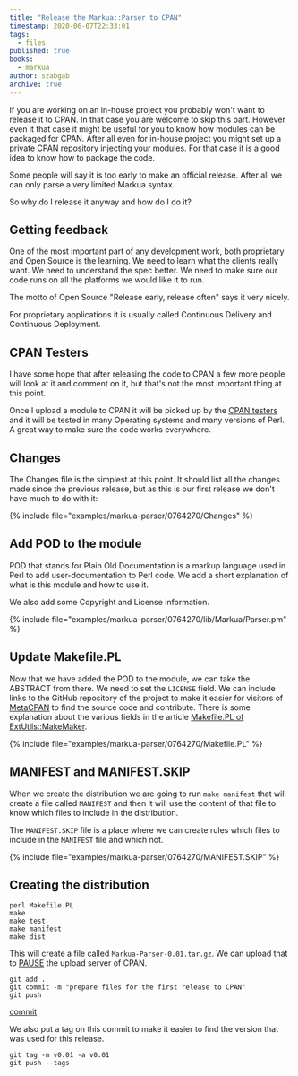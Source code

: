 ```yaml
---
title: "Release the Markua::Parser to CPAN"
timestamp: 2020-06-07T22:33:01
tags:
  - files
published: true
books:
  - markua
author: szabgab
archive: true
---
```



If you are working on an in-house project you probably won't want to release it to CPAN. In that case you are welcome
to skip this part. However even it that case it might be useful for you to know how modules can be packaged for CPAN.
After all even for in-house project you might set up a private CPAN repository injecting your modules.
For that case it is a good idea to know how to package the code.

Some people will say it is too early to make an official release. After all we can only parse a very limited Markua syntax.

So why do I release it anyway and how do I do it?


## Getting feedback

One of the most important part of any development work, both proprietary and Open Source is the learning.
We need to learn what the clients really want. We need to understand the spec better. We need to make sure our code
runs on all the platforms we would like it to run.

The motto of Open Source "Release early, release often" says it very nicely.

For proprietary applications it is usually called Continuous Delivery and Continuous Deployment.

## CPAN Testers

I have some hope that after releasing the code to CPAN a few more people will look at it and comment on
it, but that's not the most important thing at this point.

Once I upload a module to CPAN it will be picked up by the [CPAN testers](http://www.cpantesters.org/)
and it will be tested in many Operating systems and many versions of Perl. A great way to make sure the code
works everywhere.

## Changes

The Changes file is the simplest at this point. It should list all the changes made since the previous
release, but as this is our first release we don't have much to do with it:

{% include file="examples/markua-parser/0764270/Changes" %}


## Add POD to the module

POD that stands for Plain Old Documentation is a markup language used in Perl to add user-documentation
to Perl code. We add a short explanation of what is this module and how to use it.

We also add some Copyright and License information.

{% include file="examples/markua-parser/0764270/lib/Markua/Parser.pm" %}

## Update Makefile.PL

Now that we have added the POD to the module, we can take the ABSTRACT from there.
We need to set the `LICENSE` field. We can include links to the GitHub repository
of the project to make it easier for visitors of [MetaCPAN](https://metacpan.org/)
to find the source code and contribute. There is some explanation about
the various fields in the article [Makefile.PL of ExtUtils::MakeMaker](/makefile-pl-of-extutils-makemaker).

{% include file="examples/markua-parser/0764270/Makefile.PL" %}

## MANIFEST and MANIFEST.SKIP

When we create the distribution we are going to run `make manifest` that will create a file
called `MANIFEST` and then it will use the content of that file to know which files to include
in the distribution.

The `MANIFEST.SKIP` file is a place where we can create rules which files to include in
the `MANIFEST` file and which not.

{% include file="examples/markua-parser/0764270/MANIFEST.SKIP" %}

## Creating the distribution

```
perl Makefile.PL
make
make test
make manifest
make dist
```

This will create a file called `Markua-Parser-0.01.tar.gz`. We can upload that to
[PAUSE](https://pause.perl.org/) the upload server of CPAN.

```
git add .
git commit -m "prepare files for the first release to CPAN"
git push
```

[commit](https://github.com/szabgab/perl5-markua-parser/commit/07642702d36d9705ebe23672e747e117d72b661c)

We also put a tag on this commit to make it easier to find the version that was used for this release.

```
git tag -m v0.01 -a v0.01
git push --tags
```


